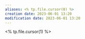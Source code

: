 ```yaml
---
aliases: <% tp.file.cursor(0) %>
creation date: 2023-06-01 13:20
modification date: 2023-06-01 13:20
---
```


<% tp.file.cursor(1) %>